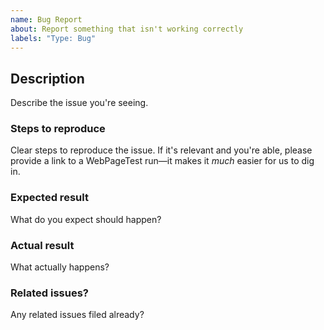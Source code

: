 ```yaml
---
name: Bug Report
about: Report something that isn't working correctly
labels: "Type: Bug"
---
```

<!-- Before filing a bug, please check for any duplicate issues -->

## Description
Describe the issue you're seeing.

### Steps to reproduce
Clear steps to reproduce the issue. If it's relevant and you're able, please provide a link to a WebPageTest run—it makes it _much_ easier for us to dig in.

### Expected result
What do you expect should happen?

### Actual result
What actually happens?

### Related issues?
Any related issues filed already?